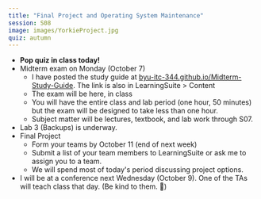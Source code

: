 ```yaml
---
title: "Final Project and Operating System Maintenance"
session: S08
image: images/YorkieProject.jpg
quiz: autumn
---
```


* **Pop quiz in class today!**
* Midterm exam on Monday (October 7)
    * I have posted the study guide at [byu-itc-344.github.io/Midterm-Study-Guide](https://byu-itc-344.github.io/Midterm-Study-Guide). The link is also in LearningSuite > Content
    * The exam will be here, in class
    * You will have the entire class and lab period (one hour, 50 minutes) but the exam will be designed to take less than one hour.
    * Subject matter will be lectures, textbook, and lab work through S07.
* Lab 3 (Backups) is underway.
* Final Project
    * Form your teams by October 11 (end of next week)
    * Submit a list of your team members to LearningSuite or ask me to assign you to a team.
    * We will spend most of today's period discussing project options.
* I will be at a conference next Wednesday (October 9). One of the TAs will teach class that day. (Be kind to them. 🙂)